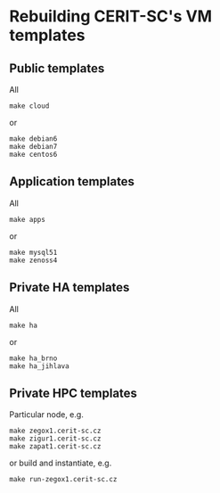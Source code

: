 # Rebuilding CERIT-SC's VM templates

## Public templates

All

    make cloud

or

    make debian6
    make debian7
    make centos6

## Application templates

All

    make apps

or

    make mysql51
	make zenoss4

## Private HA templates

All

    make ha

or

    make ha_brno
	make ha_jihlava

## Private HPC templates

Particular node, e.g.

    make zegox1.cerit-sc.cz
    make zigur1.cerit-sc.cz
    make zapat1.cerit-sc.cz

or build and instantiate, e.g.

    make run-zegox1.cerit-sc.cz

